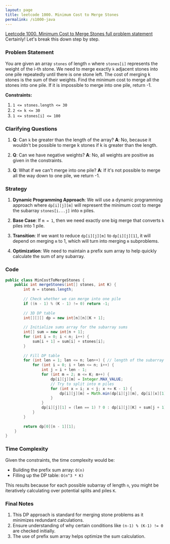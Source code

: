 ```yaml
---
layout: page
title: leetcode 1000. Minimum Cost to Merge Stones
permalink: /s1000-java
---
```

[Leetcode 1000. Minimum Cost to Merge Stones full problem statement](https://algoadvance.github.io/algoadvance/l1000)
Certainly! Let's break this down step by step.

### Problem Statement
You are given an array `stones` of length `n` where `stones[i]` represents the weight of the i-th stone. We need to merge exactly `k` adjacent stones into one pile repeatedly until there is one stone left. The cost of merging k stones is the sum of their weights. Find the minimum cost to merge all the stones into one pile. If it is impossible to merge into one pile, return -1.

**Constraints:**
1. `1 <= stones.length <= 30`
2. `2 <= k <= 30`
3. `1 <= stones[i] <= 100`

### Clarifying Questions
1. **Q**: Can `k` be greater than the length of the array? 
   **A**: No, because it wouldn't be possible to merge k stones if k is greater than the length.

2. **Q**: Can we have negative weights?
   **A**: No, all weights are positive as given in the constraints.

3. **Q**: What if we can't merge into one pile?
   **A**: If it's not possible to merge all the way down to one pile, we return -1.

### Strategy
1. **Dynamic Programming Approach**: 
   We will use a dynamic programming approach where `dp[i][j][m]` will represent the minimum cost to merge the subarray `stones[i...j]` into `m` piles.

2. **Base Case**: 
   If `m = 1`, then we need exactly one big merge that converts `k` piles into 1 pile.

3. **Transition**: 
   If we want to reduce `dp[i][j][m]` to `dp[i][j][1]`, it will depend on merging `m` to 1, which will turn into merging `m` subproblems.

4. **Optimization**: 
   We need to maintain a prefix sum array to help quickly calculate the sum of any subarray.

### Code

```java
public class MinCostToMergeStones {
    public int mergeStones(int[] stones, int K) {
        int n = stones.length;
        
        // Check whether we can merge into one pile
        if ((n - 1) % (K - 1) != 0) return -1;
        
        // 3D DP table
        int[][][] dp = new int[n][n][K + 1];
        
        // Initialize sums array for the subarray sums
        int[] sum = new int[n + 1];
        for (int i = 0; i < n; i++) {
            sum[i + 1] = sum[i] + stones[i];
        }
        
        // Fill DP table
        for (int len = 1; len <= n; len++) { // length of the subarray
            for (int i = 0; i + len <= n; i++) {
                int j = i + len - 1;
                for (int m = 2; m <= K; m++) {
                    dp[i][j][m] = Integer.MAX_VALUE;
                    // Try to split into m piles
                    for (int x = i; x < j; x += K - 1) {
                        dp[i][j][m] = Math.min(dp[i][j][m], dp[i][x][1] + dp[x + 1][j][m - 1]);
                    }
                }
                dp[i][j][1] = (len == 1) ? 0 : dp[i][j][K] + sum[j + 1] - sum[i];
            }
        }
        
        return dp[0][n - 1][1];
    }
}
```

### Time Complexity
Given the constraints, the time complexity would be:
- Building the prefix sum array: `O(n)`
- Filling up the DP table: `O(n^3 * K)`

This results because for each possible subarray of length `n`, you might be iteratively calculating over potential splits and piles `K`.

### Final Notes
1. This DP approach is standard for merging stone problems as it minimizes redundant calculations.
2. Ensure understanding of why certain conditions like `(n-1) % (K-1) != 0` are checked initially.
3. The use of prefix sum array helps optimize the sum calculation.